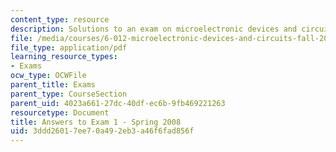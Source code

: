 ```yaml
---
content_type: resource
description: Solutions to an exam on microelectronic devices and circuits.
file: /media/courses/6-012-microelectronic-devices-and-circuits-fall-2009/3ddd26017ee70a492eb3a46f6fad856f_MIT6_012F09_exam1_s08_sol.pdf
file_type: application/pdf
learning_resource_types:
- Exams
ocw_type: OCWFile
parent_title: Exams
parent_type: CourseSection
parent_uid: 4023a661-27dc-40df-ec6b-9fb469221263
resourcetype: Document
title: Answers to Exam 1 - Spring 2008
uid: 3ddd2601-7ee7-0a49-2eb3-a46f6fad856f
---
```

